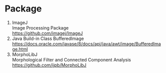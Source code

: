 # Package
1. ImageJ
   <br> Image Processing Package
   <br> https://github.com/imagej/ImageJ
2. Java Build-in Class BufferedImage
   <br> https://docs.oracle.com/javase/8/docs/api/java/awt/image/BufferedImage.html
3. MorphoLibJ
   <br> Morphological Filter and Connected Component Analysis
   <br> https://github.com/ijpb/MorphoLibJ
